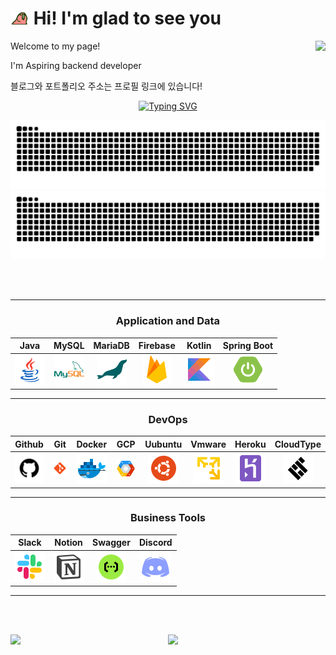 
<h1><img src="https://github.com/iamericanartist/SlackMojis/blob/master/Emojis/slowparrot.gif" width="30"/> Hi! I'm glad to see you</h1>
<a href="https://hits.seeyoufarm.com"><img align="right" src="https://hits.seeyoufarm.com/api/count/incr/badge.svg?url=https%3A%2F%2Fgithub.com%2Fjsw6701&count_bg=%23B185DB&title_bg=%2333004D&icon=github.svg&icon_color=%23E7E7E7&title=Github&edge_flat=false"/></a>
<p> Welcome to my page! </p> 
<p> I'm Aspiring backend developer</p>
<P> 블로그와 포트폴리오 주소는 프로필 링크에 있습니다!</P>
  
<div align="center">
  
  [![Typing SVG](https://readme-typing-svg.demolab.com?font=Fira+Code&weight=500&size=30&pause=1000&color=78F724&center=true&vCenter=true&width=500&height=100&lines=Hi+there%2C+I'm+Glenn.;Backend+developer)](https://git.io/typing-svg)

  ![snake gif](https://github.com/jsw6701/jsw6701/blob/output/github-contribution-grid-snake-dark.svg#gh-dark-mode-only)
  ![snake gif](https://github.com/jsw6701/jsw6701/blob/output/github-contribution-grid-snake.svg#gh-light-mode-only)

  <br><br>
  
---
  
  ### Application and Data
  |  Java   |  MySQL   |  MariaDB |    Firebase   |  Kotlin  |  Spring Boot  |
  |:-------:|:--------:|:--------:|:-------------:|:--------:|:-------------:|
  | ![java] | ![mysql] |![mariadb]|  ![firebase]  |![kotlin] | ![springboot] |

---
  
  ### DevOps
  |  Github   |  Git   |  Docker |  GCP   |   Uubuntu   |   Vmware    |    Heroku   |    CloudType   |
  |:---------:|:------:|:-------:|:------:|:-----------:|:-----------:|:-----------:|:--------------:|
  | ![github] | ![git] |![docker]| ![gcp] |  ![ubuntu]  |  ![vmware]  |  ![heroku]  |  ![cloudtype]  |

---
  
  ### Business Tools
  |  Slack   |  Notion   |  Swagger   |  Discord   |
  |:--------:|:---------:|:----------:|:----------:|
  | ![slack] | ![notion] | ![swagger] | ![discord] |


---
  
  <br><br>

  <img align="left" width = "45%" src = "https://github-readme-stats.vercel.app/api/top-langs/?username=jsw6701&layout=compact&theme=merko">
  <img align="right" width="50%" src="https://github-readme-stats.vercel.app/api?username=jsw6701&show_icons=true&theme=merko">


</div>

<!-- Stack Icon Refernces -->

[springboot]: /icon/springboot.png
[java]: /icon/java.png
[mysql]: /icon/mysql.png
[heroku]: /icon/heroku.png
[swagger]: /icon/swagger.png
[kotlin]: /icon/kotlin.png
[vmware]: /icon/vmware.png
[ubuntu]: /icon/ubuntu.png
[firebase]: /icon/firebase.png
[mariadb]: /icon/mariadb.png
[gcp]: /icon/gcp.png
[github]: /icon/github.png
[git]: /icon/git.png
[docker]: /icon/docker.png
[cloudtype]: /icon/cloudtype.png
[intellij]: /icon/intellij.png
[slack]: /icon/slack.png
[notion]: /icon/notion.png
[discord]: /icon/discord.png
